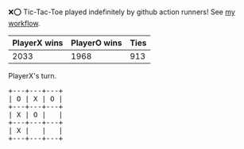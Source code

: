 :x::o: Tic-Tac-Toe played indefinitely by github action runners! See [my workflow](.github/workflows/play.yaml).

|PlayerX wins|PlayerO wins|Ties|
|-|-|-|
|2033|1968|913|

PlayerX's turn.

<pre>
+---+---+---+
| O | X | O |
+---+---+---+
| X | O |   |
+---+---+---+
| X |   |   |
+---+---+---+
</pre>